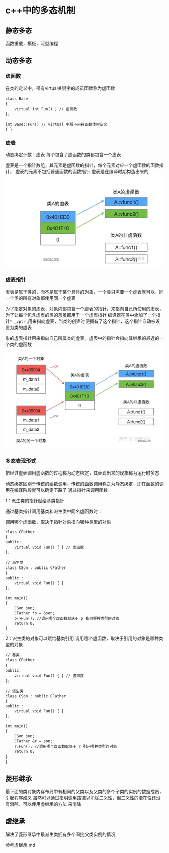 # c++中的多态机制


## 静态多态
函数重载，模板，泛型编程
## 动态多态

### 虚函数

在类的定义中，带有virtual关键字的成员函数称为虚函数

```
class Base 
{
    virtual int Fun() ; // 虚函数
};

int Base::Fun() // virtual 字段不用在函数体时定义
{ }
```
### 虚表
动态绑定计数：虚表
每个包含了虚函数的类都包含一个虚表

虚表是一个指针数组，其元素是虚函数的指针，每个元素对应一个虚函数的函数指针，
虚表的元素不包括普通函数的函数指针
虚表是在编译时期构造出来的
![虚表示意图](https://github.com/pipixia626/blog/blob/main/c%2B%2B/image/virtual_table.png)

### 虚表指针
虚表是属于类的，而不是属于某个具体的对象，一个类只需要一个虚表就可以，同一个类的所有对象都使用同一个虚表

为了指定对象的虚表，对象内部包含一个虚表的指针，来指向自己所使用的虚表，为了让每个包含虚表的类的羞羞都用于一个虚表指针
编译器在类中添加了一个指针`* _vptr` ,用来指向虚表，当类的创建时便拥有了这个指针，这个指针自动被设置为类的虚表

象的虚表指针用来指向自己所属类的虚表，虚表中的指针会指向其继承的最近的一个类的虚函数
![虚表和对象](https://github.com/pipixia626/blog/blob/main/c%2B%2B/image/virtual_table2.png)
### 多态表现形式
把经过虚表调用虚函数的过程称为动态绑定，其表现出来的现象称为运行时多态

动态绑定区别于传统的函数调用，传统的函数调用称之为静态绑定，即在函数的调用在编译阶段就可以确定下路了
通过指针来调用函数

1：派生类的指针赋给基类指针

通过基类指针调用基类和派生类中同名虚函数时：

调用哪个虚函数，取决于指针对象指向哪种类型的对象
```
class CFather 
{
public:
    virtual void Fun() { } // 虚函数
};

// 派生类
class CSon : public CFather 
{ 
public :
    virtual void Fun() { }
};

int main() 
{
    CSon son;
    CFather *p = &son;
    p->Fun(); //调用哪个虚函数取决于 p 指向哪种类型的对象
    return 0;
}

```
2：派生类的对象可以赋给基类引用
调用哪个虚函数，取决于引用的对象是哪种类型的对象

```
// 基类
class CFather 
{
public:
    virtual void Fun() { } // 虚函数
};

// 派生类
class CSon : public CFather 
{ 
public :
    virtual void Fun() { }
};

int main() 
{
    CSon son;
    CFather &r = son;
    r.Fun(); //调用哪个虚函数取决于 r 引用哪种类型的对象
    return 0;
}
}
```
## 菱形继承
最下面的类对象内存布局中有相同的父类以及父类的多个子类的实例的数据成员，引起程序歧义
虽然可以通过指明调用路径以消除二义性，但二义性的潜在性还没有消除，可以使用虚继承的方法
来消除

## 虚继承
解决了菱形继承中最派生类拥有多个间接父类实例的情况

参考虚继承.md





